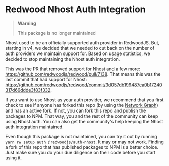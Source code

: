 Redwood Nhost Auth Integration
==============================

> **Warning**
>
> This package is no longer maintained

Nhost used to be an officially supported auth provider in RedwoodJS. But,
starting in v4, we decided that we needed to cut back on the number of auth
providers we maintain support for. Based on usage statistics, we decided to
stop maintaining the Nhost auth integration.

This was the PR that removed support for Nhost and a few more:
https://github.com/redwoodjs/redwood/pull/7138. That means this was the last
commit that had support for Nhost:
https://github.com/redwoodjs/redwood/commit/3d057db199487ea0b17240317d66ddde3f83f332.

If you want to use Nhost as your auth provider, we recommend that you first
check to see if anyone has forked this repo (by using the
[Network Graph](https://github.com/redwoodjs/auth-nhost/network)) and has an
active fork. If not, you can fork this repo and publish the packages to NPM.
That way, you and the rest of the community can keep using Nhost auth. You can
also get the community's help keeping the Nhost auth integration maintained.

Even though this package is not maintained, you can try it out by running
`yarn rw setup auth @redwoodjs/auth-nhost`. It may or may not work. Finding a
fork of this repo that has published packages to NPM is a better choice. Just
make sure you do your due diligence on their code before you start using it.
